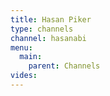 ```yaml
---
title: Hasan Piker
type: channels
channel: hasanabi
menu:
  main:
    parent: Channels
vides:
---
```

